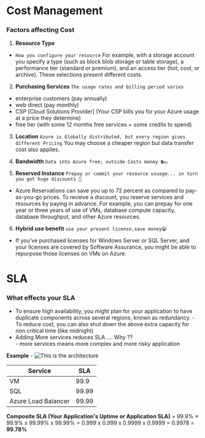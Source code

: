 

# Cost Management 

### Factors affecting Cost 

1. **Resource Type**
- `How you configure your resource`
For example, with a storage account you specify a type (such as block blob storage or table storage), a performance tier (standard or premium), and an access tier (hot, cool, or archive). These selections present different costs.

2. **Purchasing Services**
`The usage rates and billing period varies`
- enterprise customers (pay annually)
- web direct (pay monthly)
- CSP [Cloud Solutions Provider] (Your CSP bills you for your Azure usage at a price they determine)
- free tier (with some 12 months free services + some credits to spend)

3. **Location**
`Azure is Globally distributed, but every region gives different Pricing`
You may choose a cheaper region but data transfer cost also applies. 

4. **Bandwidth**
`Data into Azure free; outside Costs money 💲💵`

5. **Reserved Instance**
`Prepay or commit your resource usuage... in turn you get huge discounts 🤑`
- Azure Reservations can save you up to 72 percent as compared to pay-as-you-go prices. To receive a discount, you reserve services and resources by paying in advance.
For example, you can prepay for one year or three years of use of VMs, database compute capacity, database throughput, and other Azure resources.

6. **Hybrid use benefit** 
`use your present license,save money😁`
- If you've purchased licenses for Windows Server or SQL Server, and your licenses are covered by Software Assurance, you might be able to repurpose those licenses on VMs on Azure.

# SLA

### What effects your SLA
- To ensure high availability, you might plan for your application to have duplicate components across several regions, known as redundancy. 
        - To reduce cost, you can also shut down the above extra capacity for non critical time (like midnight)
- Adding More services reduces SLA .... Why ?? <br>
        - more services means more complex and more risky application
  
**Example** - 
![This is the architecture ](https://docs.microsoft.com/en-us/learn/azure-fundamentals/choose-azure-services-sla-lifecycle/media/4-special-orders-architecture.svg)

| Service| SLA |
|------| ----- |
| VM | 99.9|
| SQL | 99.99 |
| Azure Load Balancer | 99.99 |

**Composite SLA (Your Application's Uptime or Application SLA)** = 99.9% × 99.9% x 99.99% x 99.99% = 0.999 x 0.999 x 0.9999 x 0.9999 = 0.9978 = **99.78%**
